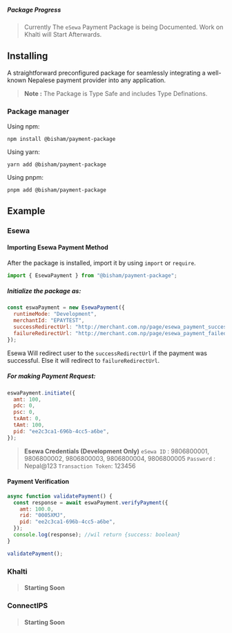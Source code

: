##### Package Progress

> Currently The `eSewa` Payment Package is being Documented. Work on Khalti will Start Afterwards.

## Installing

A straightforward preconfigured package for seamlessly integrating a well-known Nepalese payment provider into any application.

> **Note :**
> The Package is Type Safe and includes Type Definations.

### Package manager

Using npm:

```
npm install @bisham/payment-package
```

Using yarn:

```
yarn add @bisham/payment-package
```

Using pnpm:

```
pnpm add @bisham/payment-package
```

## Example

### Esewa

#### Importing Esewa Payment Method

After the package is installed, import it by using `import` or `require`.

```js
import { EsewaPayment } from "@bisham/payment-package";
```

##### Initialize the package as:

```js
const eswaPayment = new EsewaPayment({
  runtimeMode: "Development",
  merchantId: "EPAYTEST",
  successRedirectUrl: "http://merchant.com.np/page/esewa_payment_success?q=su",
  failureRedirectUrl: "http://merchant.com.np/page/esewa_payment_failed?q=fu",
});
```

Esewa Will redirect user to the `successRedirectUrl` if the payment was successful. Else it will redirect to `failureRedirectUrl`.

##### For making Payment Request:

```js
eswaPayment.initiate({
  amt: 100,
  pdc: 0,
  psc: 0,
  txAmt: 0,
  tAmt: 100,
  pid: "ee2c3ca1-696b-4cc5-a6be",
});
```

> **Esewa Credentials (Development Only)**
> `eSewa ID` : 9806800001, 9806800002, 9806800003, 9806800004, 9806800005
> `Password` : Nepal@123
> `Transaction Token`: 123456

#### Payment Verification

```js
async function validatePayment() {
  const response = await eswaPayment.verifyPayment({
    amt: 100.0,
    rid: "0005XMJ",
    pid: "ee2c3ca1-696b-4cc5-a6be",
  });
  console.log(response); //wil return {success: boolean}
}

validatePayment();
```

### Khalti

> #### Starting Soon

### ConnectIPS

> #### Starting Soon
